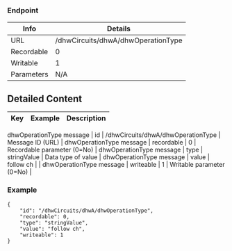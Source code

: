 # 



### Endpoint

| Info  | Details |
| ------------- | ------------- |
| URL   | /dhwCircuits/dhwA/dhwOperationType   |
| Recordable   | 0   |
| Writable   | 1   |
| Parameters  | N/A  |

## Detailed Content

|  Key  | Example | Description |
| ------------- | :------: | ------------- |
dhwOperationType message
|  id | /dhwCircuits/dhwA/dhwOperationType | Message ID (URL) |
dhwOperationType message
|  recordable | 0 | Recordable parameter (0=No) |
dhwOperationType message
|  type | stringValue | Data type of value |
dhwOperationType message
|  value | follow ch |  |
dhwOperationType message
|  writeable | 1 | Writable parameter (0=No) |

### Example
```
{
    "id": "/dhwCircuits/dhwA/dhwOperationType",
    "recordable": 0,
    "type": "stringValue",
    "value": "follow ch",
    "writeable": 1
}
```
